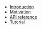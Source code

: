 * [Introduction](https://github.com/schrotie/quary/tree/master/documentation/introduction)
* [Motivation](https://github.com/schrotie/quary/tree/master/documentation/motivation)
* [API reference](https://github.com/schrotie/quary/tree/master/documentation/api)
* [Tutorial](https://github.com/schrotie/quary/tree/master/demo)
